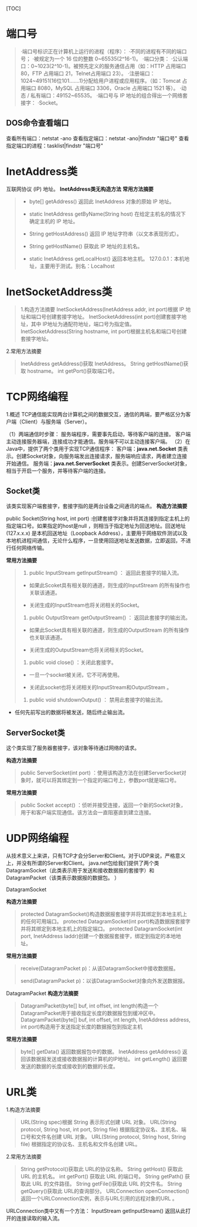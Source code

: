 [TOC]

# 端口号

> ·端口号标识正在计算机上运行的进程（程序）：
> ·不同的进程有不同的端口号；
> ·被规定为一个 16 位的整数 0~65535(2^16-1)。
> ·端口分类：
> ·公认端口：0~1023(2^10-1)。被预先定义的服务通信占用（如：HTTP 占用端口 80，FTP 占用端口 21，Telnet占用端口 23）。
> ·注册端口：1024~49151(16位101.......1)分配给用户进程或应用程序。（如：Tomcat 占用端口 8080，MySQL 占用端口 3306，Oracle 占用端口 1521 等）。
> ·动态 / 私有端口：49152~65535。
> ·端口号与 IP 地址的组合得出一个网络套接字：
> ·Socket。

## DOS命令查看端口

查看所有端口：netstat -ano
查看指定端口：netstat -ano|findstr "端口号"
查看指定端口的进程：tasklist|findstr "端口号"

# InetAddress类

互联网协议 (IP) 地址。
**InetAddress类无构造方法**
**常用方法摘要**

> *   byte\[] getAddress()
>     返回此 InetAddress 对象的原始 IP 地址。
>
> *   static InetAddress getByName(String host)
>     在给定主机名的情况下确定主机的 IP 地址。
>
> *   String getHostAddress()
>     返回 IP 地址字符串（以文本表现形式）。
>
> *   String getHostName()
>     获取此 IP 地址的主机名。
>
> *   static InetAddress getLocalHost()
>     返回本地主机。
>     127.0.0.1：本机地址，主要用于测试。别名：Localhost

# InetSocketAddress类

> 1.构造方法摘要
> InetSocketAddress(InetAddress addr, int port)根据 IP 地址和端口号创建套接字地址。
> InetSocketAddress(int port)创建套接字地址，其中 IP地址为通配符地址，端口号为指定值。
> InetSocketAddress(String hostname, int port)根据主机名和端口号创建套接字地址。

2.常用方法摘要

> InetAddress getAddress()获取 InetAddress。
> String getHostName()获取 hostname。
> int getPort()获取端口号。

# TCP网络编程

1.概述
TCP通信能实现两台计算机之间的数据交互，通信的两端，要严格区分为客户端（Client）与服务端（Server）。

（1）两端通信时步骤：
服务端程序，需要事先启动，等待客户端的连接。
客户端主动连接服务器端，连接成功才能通信。服务端不可以主动连接客户端。
（2）在Java中，提供了两个类用于实现TCP通信程序：
客户端：**java.net.Socket** 类表示。创建Socket对象，向服务端发出连接请求，服务端响应请求，两者建立连接开始通信。
服务端：**java.net.ServerSocket** 类表示。创建ServerSocket对象，相当于开启一个服务，并等待客户端的连接。

## Socket类

该类实现客户端套接字，套接字指的是两台设备之间通讯的端点。
**构造方法摘要**

public Socket(String host, int port) :创建套接字对象并将其连接到指定主机上的指定端口号。如果指定的host是null ，则相当于指定地址为回送地址。回送地址(127.x.x.x) 是本机回送地址（Loopback Address），主要用于网络软件测试以及本地机进程间通信，无论什么程序，一旦使用回送地址发送数据，立即返回，不进行任何网络传输。

**常用方法摘要**

> 1.  public InputStream getInputStream() ： 返回此套接字的输入流。
>
> *   如果此Scoket具有相关联的通道，则生成的InputStream 的所有操作也关联该通道。
>
> *   关闭生成的InputStream也将关闭相关的Socket。
>
> 1.  public OutputStream getOutputStream() ： 返回此套接字的输出流。
>
> *   如果此Socket具有相关联的通道，则生成的OutputStream 的所有操作也关联该通道。
>
> *   关闭生成的OutputStream也将关闭相关的Socket。
>
> 1.  public void close() ：关闭此套接字。
>
> *   一旦一个socket被关闭，它不可再使用。
>
> *   关闭此socket也将关闭相关的InputStream和OutputStream 。
>
> 1.  public void shutdownOutput() ： 禁用此套接字的输出流。

*   任何先前写出的数据将被发送，随后终止输出流。

## ServerSocket类

这个类实现了服务器套接字，该对象等待通过网络的请求。

**构造方法摘要**

> public ServerSocket(int port) ：使用该构造方法在创建ServerSocket对象时，就可以将其绑定到一个指定的端口号上，参数port就是端口号。

**常用方法摘要**

> public Socket accept() ：侦听并接受连接，返回一个新的Socket对象，用于和客户端实现通信。该方法会一直阻塞直到建立连接。

# UDP网络编程

从技术意义上来讲，只有TCP才会分Server和Client。对于UDP来说，严格意义上，并没有所谓的Server和Client。
java.net包给我们提供了两个类DatagramSocket（此类表示用于发送和接收数据报的套接字）和DatagramPacket（该类表示数据报的数据包。 ）

DatagramSocket

**构造方法摘要**

> protected DatagramSocket()构造数据报套接字并将其绑定到本地主机上的任何可用端口。
> protected DatagramSocket(int port)构造数据报套接字并将其绑定到本地主机上的指定端口。
> protected DatagramSocket(int port, InetAddress laddr)创建一个数据报套接字，绑定到指定的本地地址。

**常用方法摘要**

> receive(DatagramPacket p)：从该DatagramSocket中接收数据报。
>
> send(DatagramPacket p)：以该DatagramSocket对象向外发送数据报。

DatagramPacket
**构造方法摘要**

> DatagramPacket(byte\[] buf, int offset, int length)构造一个 DatagramPacket用于接收指定长度的数据报包到缓冲区中。
> DatagramPacket(byte\[] buf, int offset, int length, InetAddress address, int port)构造用于发送指定长度的数据报包到指定主机

**常用方法摘要**

> byte\[] getData() 返回数据报包中的数据。
> InetAddress getAddress() 返回该数据报发送或接收数据报的计算机的IP地址。
> int getLength() 返回要发送的数据的长度或接收到的数据的长度。

# URL类

1.构造方法摘要

> URL(String spec)根据 String 表示形式创建 URL 对象。
> URL(String protocol, String host, int port, String file) 根据指定协议名、主机名、端口号和文件名创建 URL 对象。
> URL(String protocol, String host, String file) 根据指定的协议名、主机名和文件名创建 URL。

2.常用方法摘要

> String getProtocol()获取此 URL的协议名称。
> String getHost() 获取此 URL 的主机名。
> int getPort() 获取此 URL 的端口号。
> String getPath() 获取此 URL 的文件路径。
> String getFile()获取此 URL 的文件名。
> String getQuery()获取此 URL的查询部分。
> URLConnection openConnection() 返回一个URLConnection实例，表示与URL引用的远程对象的URL 。

URLConnection类中又有一个方法：
InputStream getInputStream() 返回从此打开的连接读取的输入流。

